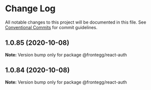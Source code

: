 # Change Log

All notable changes to this project will be documented in this file.
See [Conventional Commits](https://conventionalcommits.org) for commit guidelines.

## 1.0.85 (2020-10-08)

**Note:** Version bump only for package @frontegg/react-auth





## 1.0.84 (2020-10-08)

**Note:** Version bump only for package @frontegg/react-auth
